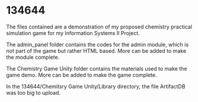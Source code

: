# 134644

The files contained are a demonstration of my proposed chemistry practical simulation game for my Information Systems II Project.

The admin_panel folder contains the codes for the admin module, which is not part of the game but rather HTML based.
More can be added to make the module complete.

The Chemistry Game Unity folder contains the materials used to make the game demo.
More can be added to make the game complete.

In the 134644/Chemitsry Game Unity/Library directory, the file ArtifactDB was too big to upload.
